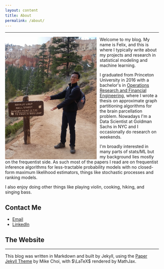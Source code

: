 ```yaml
---
layout: content
title: About
permalink: /about/
---
```


----

<img src="../assets/about.jpg" title="where I work in the Financial District" style="width: 300px;margin-right: 10px" img align="left">

Welcome to my blog. My name is Felix, and this is where I typically write about my projects and research in statistical modeling and machine learning.

I graduated from Princeton University in 2016 with a bachelor's in [Operations Research and Financial Engineering](https://orfe.princeton.edu/), where I wrote a thesis on approximate graph partitioning algorithms for the brain parcellation problem. Nowadays I'm a Data Scientist at Goldman Sachs in NYC and I occasionally do research on weekends.

I'm broadly interested in many parts of stats/ML but my background lies mostly on the frequentist side. As such most of the papers I read are on frequentist inference algorithms for less-tractable probability models with no closed-form maximum likelihood estimators, things like stochastic processes and ranking models.

I also enjoy doing other things like playing violin, cooking, hiking, and singing bass.

## Contact Me

- [Email](mailto:felix.xiao1@gmail.com)
- [LinkedIn](https://www.linkedin.com/in/felix-xiao-b754b3aa/)

## The Website

----

This blog was written in Markdown and built by Jekyll, using the [Paper Jekyll Theme](https://deadbeef.me/paper-jekyll-theme/2017/07/quick-start) by Mike Choi, with $\LaTeX$ rendered by MathJax.

